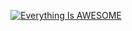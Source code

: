 [![Everything Is AWESOME](https://img.youtube.com/vi/StTqXEQ2l-Y/0.jpg)](https://www.youtube.com/embed/vJCvyPof5gc)